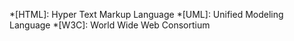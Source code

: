 *[HTML]: Hyper Text Markup Language
*[UML]: Unified Modeling Language
*[W3C]: World Wide Web Consortium
